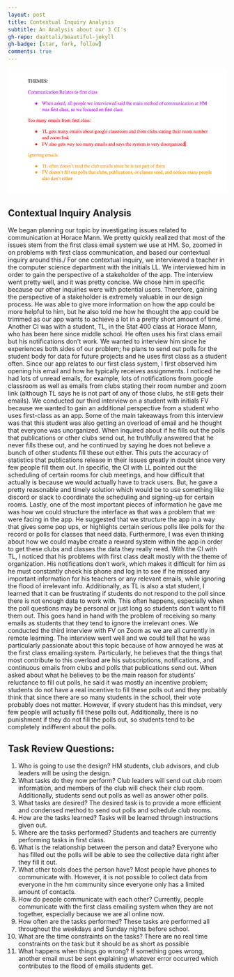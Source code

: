 ```yaml
---
layout: post
title: Contextual Inquiry Analysis
subtitle: An Analysis about our 3 CI's
gh-repo: daattali/beautiful-jekyll
gh-badge: [star, fork, follow]
comments: true
---
```

![Our Affinity Diagram](AffinityDiagram.png)
## Contextual Inquiry Analysis
   We began planning our topic by investigating issues related to communication at Horace Mann. We pretty quickly realized that most of the issues stem from the first class email system we use at HM. So, zoomed in on problems with first class communication, and based our contextual inquiry around this./
         For one contextual inquiry, we interviewed a teacher in the computer science department with the initials LL. We interviewed him in order to gain the perspective of a stakeholder of the app. The interview went pretty well, and it was pretty concise. We chose him in specific because our other inquiries were with potential users. Therefore, gaining the perspective of a stakeholder is extremely valuable in our design process. He was able to give more information on how the app could be more helpful to him, but he also told me how he thought the app could be trimmed as our app wants to achieve a lot in a pretty short amount of time. Another CI was with a student, TL, in the Stat 400 class at Horace Mann, who has been here since middle school. He often uses his first class email but his notifications don't work. We wanted to interview him since he experiences both sides of our problem; he plans to send out polls for the student body for data for future projects  and he uses first class as a student often. Since our app relates to our first class system, I first observed him opening his email and how he typically receives assignments. I noticed he had lots of unread emails, for example, lots of notifications from google classroom as well as emails from clubs stating their room number and zoom link (although TL says he is not part of any of those clubs, he still gets their emails). We conducted our third interview on a student with initials FV because we wanted to gain an additional perspective from a student who uses first-class as an app. Some of the main takeaways from this interview was that this student was also getting an overload of email and he thought that everyone was unorganized. When inquired about if he fills out the polls that publications or other clubs send out, he truthfully answered that he never fills these out, and he continued by saying he does not believe a bunch of other students fill these out either. This puts the accuracy of statistics that publications release in their issues greatly in doubt since very few people fill them out. 
         In specific, the CI with LL pointed out the scheduling of certain rooms for club meetings, and how difficult that actually is because we would actually have to track users. But, he gave a pretty reasonable and timely solution which would be to use something like discord or slack to coordinate the scheduling and signing-up for certain rooms. Lastly, one of the most important pieces of information he gave me was how we could structure the interface as that was a problem that we were facing in the app. He suggested that we structure the app in a way that gives some pop ups, or highlights certain serious polls like polls for the record or polls for classes that need data. Furthermore, I was even thinking about how we could maybe create a reward system within the app in order to get these clubs and classes the data they really need. With the CI with TL, I noticed that his problems with first class dealt mostly with the theme of organization. His notifications don’t work, which makes it difficult for him as he must constantly check his phone and log in to see if he missed any important information for his teachers or any relevant emails, while ignoring the flood of irrelevant info. Additionally, as TL is also a stat student, I learned that it can be frustrating if students do not respond to the poll since there is not enough data to work with. This often happens, especially when the poll questions may be personal or just long so students don't want to fill them out. This goes hand in hand with the problem of receiving so many emails as students that they tend to ignore the irrelevant ones. We conducted the third interview with FV on Zoom as we are all currently in remote learning. The interview went well and we could tell that he was particularly passionate about this topic because of how annoyed he was at the first class emailing system. Particularly, he believes that the things that most contribute to this overload are his subscriptions, notifications, and continuous emails from clubs and polls that publications send out. When asked about what he believes to be the main reason for students' reluctance to fill out polls, he said it was mostly an incentive problem; students do not have a real incentive to fill these polls out and they probably think that since there are so many students in the school, their vote probably does not matter. However, if every student has this mindset, very few people will actually fill these polls out. Additionally, there is no punishment if they do not fill the polls out, so students tend to be completely indifferent about the polls. 
## Task Review Questions:
1. Who is going to use the design? 
HM students, club advisors, and club leaders will be using the design. 
2. What tasks do they now perform? 
Club leaders will send out club room information, and members of the club will check their club room. Additionally, students send out polls as well as answer other polls.
3. What tasks are desired? 
The desired task is to provide a more efficient and condensed method to send out polls and schedule club rooms.
4. How are the tasks learned? 
Tasks will be learned through instructions given out.
5. Where are the tasks performed?
Students and teachers are currently performing tasks in first class.
6. What is the relationship between the person and data? 
Everyone who has filled out the polls will be able to see the collective data right after they fill it out.
7. What other tools does the person have?
Most people have phones to communicate with. However, it is not possible to collect data from everyone in the hm community since everyone only has a limited amount of contacts.
8. How do people communicate with each other?
Currently, people communicate with the first class emailing system when they are not together, especially because we are all online now. 
9. How often are the tasks performed?
These tasks are performed all throughout the weekdays and Sunday nights before school. 
10. What are the time constraints on the tasks?
There are no real time constraints on the task but it should be as short as possible 
11. What happens when things go wrong? 
If something goes wrong, another email must be sent explaining whatever error occurred which contributes to the flood of emails students get. 



